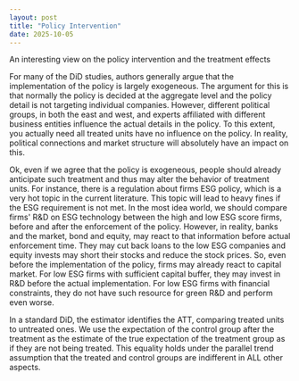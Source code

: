 ```yaml
---
layout: post
title: "Policy Intervention"
date: 2025-10-05
---
```


An interesting view on the policy intervention and the treatment effects 

For many of the DiD studies, authors generally argue that the implementation of the policy is largely exogeneous. The argument for this is that normally the policy is decided at the aggregate level and the policy detail is not targeting individual companies. However, different political groups, in both the east and west, and experts affiliated with different business entities influence the actual details in the policy. To this extent, you actually need all treated units have no influence on the policy. In reality, political connections and market structure will absolutely have an impact on this. 

Ok, even if we agree that the policy is exogeneous, people should already anticipate such treatment and thus may alter the behavior of treatment units. For instance, there is a regulation about firms ESG policy, which is a very hot topic in the current literature. This topic will lead to heavy fines if the ESG requirement is not met. In the most idea world, we should compare firms' R&D on ESG technology between the high and low ESG score firms, before and after the enforcement of the policy. However, in reality, banks and the market, bond and equity, may react to that information before actual enforcement time. They may cut back loans to the low ESG companies and equity invests may short their stocks and reduce the stock prices. So, even before the implementation of the policy, firms may already react to capital market. For low ESG firms with sufficient capital buffer, they may invest in R&D before the actual implementation. For low ESG firms with financial constraints, they do not have such resource for green R&D and perform even worse. 

In a standard DiD, the estimator identifies the ATT, comparing treated units to untreated ones. We use the expectation of the control group after the treatment as the estimate of the true expectation of the treatment group as if they are not being treated. This equality holds under the parallel trend assumption that the treated and control groups are indifferent in ALL other aspects. 

